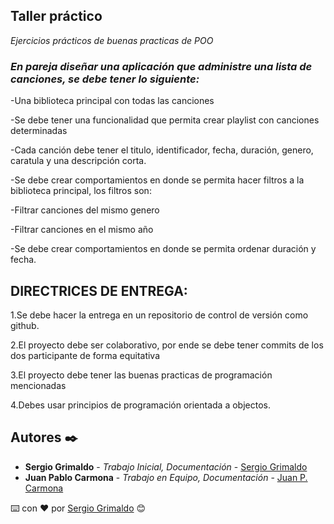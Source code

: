 
## Taller práctico

_Ejercicios prácticos de buenas practicas de POO_

### _En pareja diseñar una aplicación que administre una lista de canciones, se debe tener lo siguiente:_

-Una biblioteca principal con todas las canciones

-Se debe tener una funcionalidad que permita crear playlist con canciones determinadas

-Cada canción debe tener el titulo, identificador, fecha, duración, genero, caratula y una descripción corta.

-Se debe crear comportamientos en donde se permita hacer filtros a la biblioteca principal, los filtros son:

-Filtrar canciones del mismo genero

-Filtrar canciones en el mismo año

-Se debe crear comportamientos en donde se permita ordenar duración y fecha.


## DIRECTRICES DE ENTREGA:

1.Se debe hacer la entrega en un repositorio de control de versión como github.

2.El proyecto debe ser colaborativo, por ende se debe tener commits de los dos participante de forma equitativa

3.El proyecto debe tener las buenas practicas de programación mencionadas

4.Debes usar principios de programación orientada a objectos.

## Autores ✒️

* **Sergio Grimaldo** - *Trabajo Inicial, Documentación* - [Sergio Grimaldo](https://github.com/sergiogrimaldo)
* **Juan Pablo Carmona** - *Trabajo en Equipo, Documentación* - [Juan P. Carmona](https://github.com/juanpablo491)


⌨️ con ❤️ por [Sergio Grimaldo](https://github.com/sergiogrimaldo) 😊
